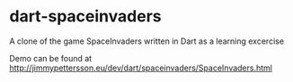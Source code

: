 dart-spaceinvaders
==================

A clone of the game SpaceInvaders written in Dart as a learning excercise

Demo can be found at http://jimmypettersson.eu/dev/dart/spaceinvaders/SpaceInvaders.html